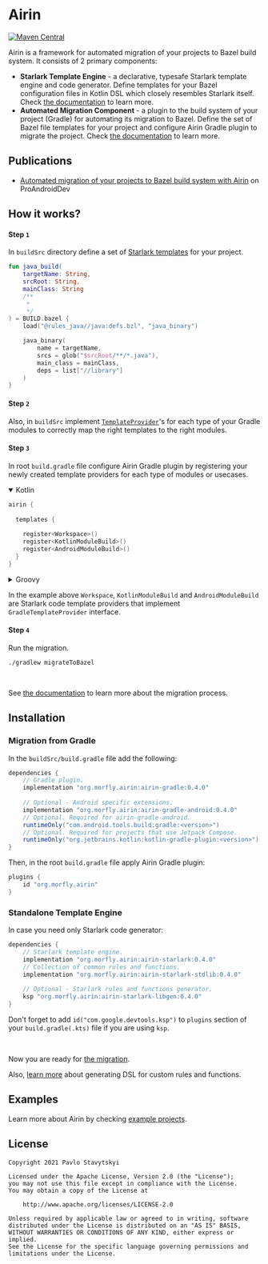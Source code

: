 # Airin
[![Maven Central](https://img.shields.io/maven-central/v/org.morfly.airin/airin-starlark.svg?label=Maven%20Central)](https://search.maven.org/search?q=g:%22org.morfly.airin%22%20AND%20a:%22airin-starlark%22)

Airin is a framework for automated migration of your projects to Bazel build system. It consists of 2 primary components:
- **Starlark Template Engine** - a declarative, typesafe Starlark template engine and code generator. Define
  templates for your Bazel configuration files in Kotlin DSL which closely resembles Starlark itself. Check
  [the documentation](docs/airin_starlark_template_engine.md) to learn more.
- **Automated Migration Component** - a plugin to the build system of your project (Gradle) for automating its migration to Bazel. Define the set of
  Bazel file templates for your project and configure Airin Gradle plugin to migrate the project.
  Check [the documentation](docs/airin_gradle_migration.md) to learn more.

## Publications
- [Automated migration of your projects to Bazel build system with Airin](https://proandroiddev.com/automated-migration-of-your-projects-to-bazel-build-system-with-airin-304fa8b3680c) on ProAndroidDev

## How it works?

#### Step `1`

In `buildSrc` directory define a set of [Starlark templates](docs/airin_starlark_template_engine.md) for your project.

```kotlin
fun java_build(
    targetName: String,
    srcRoot: String,
    mainClass: String
    /**
     *
     */
) = BUILD.bazel {
    load("@rules_java//java:defs.bzl", "java_binary")

    java_binary(
        name = targetName,
        srcs = glob("$srcRoot/**/*.java"),
        main_class = mainClass,
        deps = list["//library"]
    )
}
```
#### Step `2`

Also, in `buildSrc` implement [`TemplateProvider`](docs/airin_gradle_migration.md)'s for each type of your Gradle modules to correctly map the right templates to the right modules.

#### Step `3`

In root `build.gradle` file configure Airin Gradle plugin by registering your newly created template providers for each type of modules or usecases.

<details open>
<summary>Kotlin</summary>

```kotlin
airin {
  
  templates {
    
    register<Workspace>()
    register<KotlinModuleBuild>()
    register<AndroidModuleBuild>()
  }
}
```
</details>

<details>
<summary>Groovy</summary>

```groovy
airin {
  
  templates {
    
    register Workspace
    register KotlinModuleBuild
    register AndroidModuleBuild
  }
}
```
</details>

In the example above `Workspace`, `KotlinModuleBuild` and `AndroidModuleBuild` are Starlark code template providers that implement `GradleTemplateProvider` interface.
  
#### Step `4`

Run the migration.

```shell
./gradlew migrateToBazel
```
<br>

See [the documentation](docs/airin_gradle_migration.md) to learn more about the migration process.

## Installation
  
### Migration from Gradle
  
In the `buildSrc/build.gradle` file add the following:
```groovy
dependencies {
    // Gradle plugin.
    implementation "org.morfly.airin:airin-gradle:0.4.0"
  
    // Optional - Android specific extensions.
    implementation "org.morfly.airin:airin-gradle-android:0.4.0"
    // Optional. Required for airin-gradle-android.
    runtimeOnly("com.android.tools.build:gradle:<version>")
    // Optional. Required for projects that use Jetpack Compose.
    runtimeOnly("org.jetbrains.kotlin:kotlin-gradle-plugin:<version>")
}
```
Then, in the root `build.gradle` file apply Airin Gradle plugin:
  
```groovy
plugins {
    id "org.morfly.airin"
}
```
  
  
### Standalone Template Engine
In case you need only Starlark code generator:
```groovy
dependencies {
    // Starlark template engine.
    implementation "org.morfly.airin:airin-starlark:0.4.0"
    // Collection of common rules and functions.
    implementation "org.morfly.airin:airin-starlark-stdlib:0.4.0"
  
    // Optional - Starlark rules and functions generator.
    ksp "org.morfly.airin:airin-starlark-libgen:0.4.0"
}
```
Don't forget to add `id("com.google.devtools.ksp")` to `plugins` section of your `build.gradle(.kts)` file if you are 
using `ksp`.

<br>
  
Now you are ready for [the migration](docs/airin_gradle_migration.md).

Also, [learn more](docs/airin_starlark_libgen.md) about generating DSL for custom rules and functions.

## Examples

Learn more about Airin by checking [example projects](examples).

## License

```
Copyright 2021 Pavlo Stavytskyi

Licensed under the Apache License, Version 2.0 (the "License");
you may not use this file except in compliance with the License.
You may obtain a copy of the License at

    http://www.apache.org/licenses/LICENSE-2.0

Unless required by applicable law or agreed to in writing, software
distributed under the License is distributed on an "AS IS" BASIS,
WITHOUT WARRANTIES OR CONDITIONS OF ANY KIND, either express or implied.
See the License for the specific language governing permissions and
limitations under the License.
```
